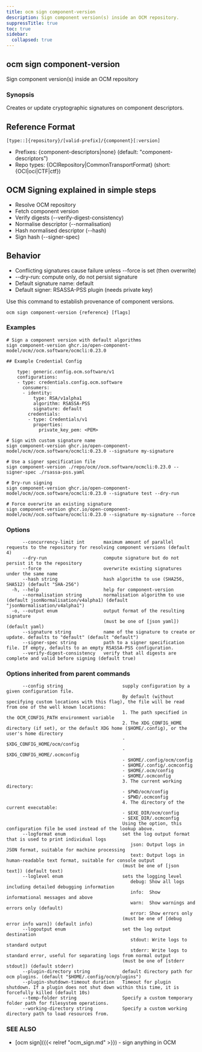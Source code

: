```yaml
---
title: ocm sign component-version
description: Sign component version(s) inside an OCM repository.
suppressTitle: true
toc: true
sidebar:
  collapsed: true
---
```


## ocm sign component-version

Sign component version(s) inside an OCM repository

### Synopsis

Creates or update cryptographic signatures on component descriptors.

## Reference Format

	[type::]{repository}/[valid-prefix]/{component}[:version]

- Prefixes: {component-descriptors|none} (default: "component-descriptors")  
- Repo types: {OCIRepository|CommonTransportFormat} (short: {OCI|oci|CTF|ctf})  

## OCM Signing explained in simple steps

- Resolve OCM repository
- Fetch component version  
- Verify digests (--verify-digest-consistency)
- Normalise descriptor (--normalisation)
- Hash normalised descriptor (--hash)
- Sign hash (--signer-spec)

## Behavior
- Conflicting signatures cause failure unless --force is set (then overwrite)
- --dry-run: compute only, do not persist signature
- Default signature name: default
- Default signer: RSASSA-PSS plugin (needs private key)

Use this command to establish provenance of component versions.

```
ocm sign component-version {reference} [flags]
```

### Examples

```
# Sign a component version with default algorithms
sign component-version ghcr.io/open-component-model/ocm//ocm.software/ocmcli:0.23.0

## Example Credential Config

    type: generic.config.ocm.software/v1
    configurations:
    - type: credentials.config.ocm.software
      consumers:
      - identity:
          type: RSA/v1alpha1
          algorithm: RSASSA-PSS
          signature: default
        credentials:
        - type: Credentials/v1
          properties:
            private_key_pem: <PEM>

# Sign with custom signature name
sign component-version ghcr.io/open-component-model/ocm//ocm.software/ocmcli:0.23.0 --signature my-signature

# Use a signer specification file
sign component-version ./repo/ocm//ocm.software/ocmcli:0.23.0 --signer-spec ./rsassa-pss.yaml

# Dry-run signing
sign component-version ghcr.io/open-component-model/ocm//ocm.software/ocmcli:0.23.0 --signature test --dry-run

# Force overwrite an existing signature
sign component-version ghcr.io/open-component-model/ocm//ocm.software/ocmcli:0.23.0 --signature my-signature --force
```

### Options

```
      --concurrency-limit int       maximum amount of parallel requests to the repository for resolving component versions (default 4)
      --dry-run                     compute signature but do not persist it to the repository
      --force                       overwrite existing signatures under the same name
      --hash string                 hash algorithm to use (SHA256, SHA512) (default "SHA-256")
  -h, --help                        help for component-version
      --normalisation string        normalisation algorithm to use (default jsonNormalisation/v4alpha1) (default "jsonNormalisation/v4alpha1")
  -o, --output enum                 output format of the resulting signature
                                    (must be one of [json yaml]) (default yaml)
      --signature string            name of the signature to create or update. defaults to "default" (default "default")
      --signer-spec string          path to a signer specification file. If empty, defaults to an empty RSASSA-PSS configuration.
      --verify-digest-consistency   verify that all digests are complete and valid before signing (default true)
```

### Options inherited from parent commands

```
      --config string                      supply configuration by a given configuration file.
                                           By default (without specifying custom locations with this flag), the file will be read from one of the well known locations:
                                           1. The path specified in the OCM_CONFIG_PATH environment variable
                                           2. The XDG_CONFIG_HOME directory (if set), or the default XDG home ($HOME/.config), or the user's home directory
                                           - $XDG_CONFIG_HOME/ocm/config
                                           - $XDG_CONFIG_HOME/.ocmconfig
                                           - $HOME/.config/ocm/config
                                           - $HOME/.config/.ocmconfig
                                           - $HOME/.ocm/config
                                           - $HOME/.ocmconfig
                                           3. The current working directory:
                                           - $PWD/ocm/config
                                           - $PWD/.ocmconfig
                                           4. The directory of the current executable:
                                           - $EXE_DIR/ocm/config
                                           - $EXE_DIR/.ocmconfig
                                           Using the option, this configuration file be used instead of the lookup above.
      --logformat enum                     set the log output format that is used to print individual logs
                                              json: Output logs in JSON format, suitable for machine processing
                                              text: Output logs in human-readable text format, suitable for console output
                                           (must be one of [json text]) (default text)
      --loglevel enum                      sets the logging level
                                              debug: Show all logs including detailed debugging information
                                              info:  Show informational messages and above
                                              warn:  Show warnings and errors only (default)
                                              error: Show errors only
                                           (must be one of [debug error info warn]) (default info)
      --logoutput enum                     set the log output destination
                                              stdout: Write logs to standard output
                                              stderr: Write logs to standard error, useful for separating logs from normal output
                                           (must be one of [stderr stdout]) (default stderr)
      --plugin-directory string            default directory path for ocm plugins. (default "$HOME/.config/ocm/plugins")
      --plugin-shutdown-timeout duration   Timeout for plugin shutdown. If a plugin does not shut down within this time, it is forcefully killed (default 10s)
      --temp-folder string                 Specify a custom temporary folder path for filesystem operations.
      --working-directory string           Specify a custom working directory path to load resources from.
```

### SEE ALSO

* [ocm sign]({{< relref "ocm_sign.md" >}})	 - sign anything in OCM


